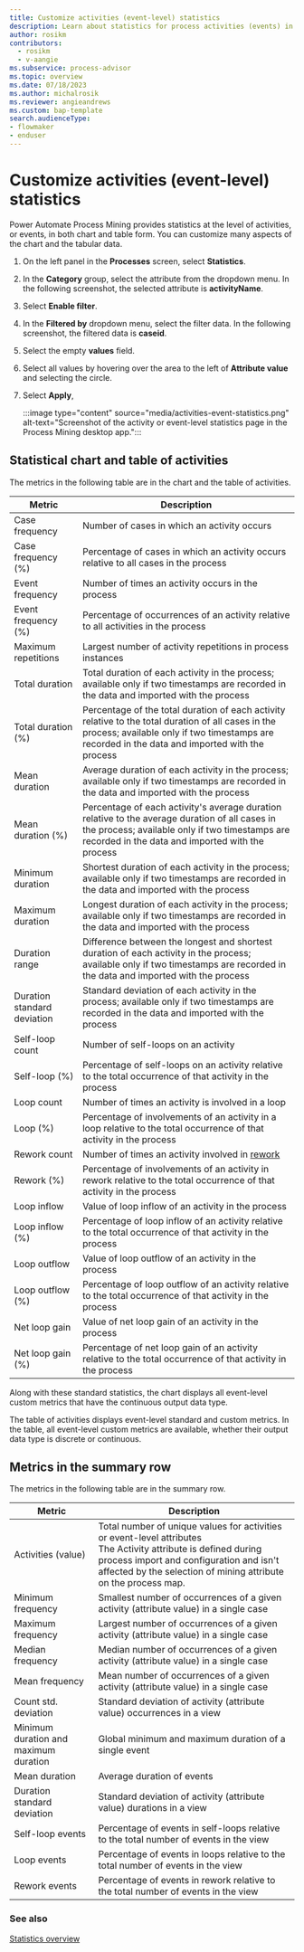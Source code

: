 ```yaml
---
title: Customize activities (event-level) statistics
description: Learn about statistics for process activities (events) in Power Automate Process Mining.
author: rosikm
contributors:
  - rosikm
  - v-aangie
ms.subservice: process-advisor
ms.topic: overview
ms.date: 07/18/2023
ms.author: michalrosik
ms.reviewer: angieandrews
ms.custom: bap-template
search.audienceType:
- flowmaker
- enduser
---
```


# Customize activities (event-level) statistics

Power Automate Process Mining provides statistics at the level of activities, or events, in both chart and table form. You can customize many aspects of the chart and the tabular data.

1. On the left panel in the **Processes** screen, select **Statistics**.

1. In the **Category** group, select the attribute from the dropdown menu. In the following screenshot, the selected attribute is **activityName**.

1. Select **Enable filter**.

1. In the **Filtered by** dropdown menu, select the filter data. In the following screenshot, the filtered data is **caseid**.

1. Select the empty **values** field.

1. Select all values by hovering over the area to the left of **Attribute value** and selecting the circle.

1. Select **Apply**,

    :::image type="content" source="media/activities-event-statistics.png" alt-text="Screenshot of the activity or event-level statistics page in the Process Mining desktop app.":::

## Statistical chart and table of activities

The metrics in the following table are in the chart and the table of activities.

| Metric | Description |
| ---  | --- |
| Case frequency | Number of cases in which an activity occurs |
| Case frequency (%) | Percentage of cases in which an activity occurs relative to all cases in the process |
| Event frequency | Number of times an activity occurs in the process |
| Event frequency (%) | Percentage of occurrences of an activity relative to all activities in the process |
| Maximum repetitions | Largest number of activity repetitions in process instances |
| Total duration | Total duration of each activity in the process; available only if two timestamps are recorded in the data and imported with the process |
| Total duration (%) | Percentage of the total duration of each activity relative to the total duration of all cases in the process; available only if two timestamps are recorded in the data and imported with the process |
| Mean duration | Average duration of each activity in the process; available only if two timestamps are recorded in the data and imported with the process |
| Mean duration (%) | Percentage of each activity's average duration relative to the average duration of all cases in the process; available only if two timestamps are recorded in the data and imported with the process |
| Minimum duration | Shortest duration of each activity in the process; available only if two timestamps are recorded in the data and imported with the process |
| Maximum duration | Longest duration of each activity in the process; available only if two timestamps are recorded in the data and imported with the process |
| Duration range | Difference between the longest and shortest duration of each activity in the process; available only if two timestamps are recorded in the data and imported with the process |
| Duration standard deviation | Standard deviation of each activity in the process; available only if two timestamps are recorded in the data and imported with the process |
| Self-loop count | Number of self-loops on an activity |
| Self-loop (%) | Percentage of self-loops on an activity relative to the total occurrence of that activity in the process |
| Loop count | Number of times an activity is involved in a loop |
| Loop (%) | Percentage of involvements of an activity in a loop relative to the total occurrence of that activity in the process |
| Rework count | Number of times an activity involved in [rework](rework-metrics.md) |
| Rework (%) | Percentage of involvements of an activity in rework relative to the total occurrence of that activity in the process |
| Loop inflow | Value of loop inflow of an activity in the process |
| Loop inflow (%) | Percentage of loop inflow of an activity relative to the total occurrence of that activity in the process |
| Loop outflow | Value of loop outflow of an activity in the process |
| Loop outflow (%) | Percentage of loop outflow of an activity relative to the total occurrence of that activity in the process |
| Net loop gain | Value of net loop gain of an activity in the process |
| Net loop gain (%) | Percentage of net loop gain of an activity relative to the total occurrence of that activity in the process |

Along with these standard statistics, the chart displays all event-level custom metrics that have the continuous output data type.

The table of activities displays event-level standard and custom metrics. In the table, all event-level custom metrics are available, whether their output data type is discrete or continuous.

## Metrics in the summary row

The metrics in the following table are in the summary row.

| Metric | Description |
| ---  | --- |
| Activities (value) | Total number of unique values for activities or event-level attributes<br>The Activity attribute is defined during process import and configuration and isn't affected by the selection of mining attribute on the process map. |
| Minimum frequency | Smallest number of occurrences of a given activity (attribute value) in a single case |
| Maximum frequency | Largest number of occurrences of a given activity (attribute value) in a single case |
| Median frequency | Median number of occurrences of a given activity (attribute value) in a single case |
| Mean frequency | Mean number of occurrences of a given activity (attribute value) in a single case |
| Count std. deviation | Standard deviation of activity (attribute value) occurrences in a view |
| Minimum duration and maximum duration | Global minimum and maximum duration of a single event |
| Mean duration | Average duration of events |
| Duration standard deviation | Standard deviation of activity (attribute value) durations in a view |
| Self-loop events | Percentage of events in self-loops relative to the total number of events in the view |
| Loop events | Percentage of events in loops relative to the total number of events in the view |
| Rework events | Percentage of events in rework relative to the total number of events in the view |

### See also

[Statistics overview](statistics.md)
